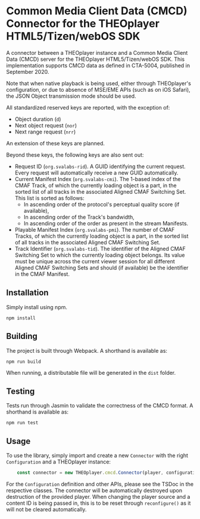# Common Media Client Data (CMCD) Connector for the THEOplayer HTML5/Tizen/webOS SDK

A connector between a THEOplayer instance and a Common Media Client Data (CMCD) server for the THEOplayer
HTML5/Tizen/webOS SDK. This implementation supports CMCD data as defined in CTA-5004, published in September 2020.

Note that when native playback is being used, either through THEOplayer's configuration, or due to absence of MSE/EME
APIs (such as on iOS Safari), the JSON Object transmission mode should be used.

All standardized reserved keys are reported, with the exception of:

- Object duration (`d`)
- Next object request (`nor`)
- Next range request (`nrr`)

An extension of these keys are planned.

Beyond these keys, the following keys are also sent out:

- Request ID (`org.svalabs-rid`). A GUID identifying the current request. Every request will automatically receive a new
  GUID automatically.
- Current Manifest Index (`org.svalabs-cmi`). The 1-based index of the CMAF Track, of which the currently loading object
  is a part, in the sorted list of all tracks in the associated Aligned CMAF Switching Set. This list is sorted as
  follows:
    - In ascending order of the protocol's perceptual quality score (if available),
    - In ascending order of the Track's bandwidth,
    - In ascending order of the order as present in the stream Manifests.
- Playable Manifest Index (`org.svalabs-pmi`). The number of CMAF Tracks, of which the currently loading object is a
  part, in the sorted list of all tracks in the associated Aligned CMAF Switching Set.
- Track Identifier (`org.svalabs-tid`). The identifier of the Aligned CMAF Switching Set to which the currently loading
  object belongs. Its value must be unique across the current viewer session for all different Aligned CMAF Switching
  Sets and should (if available) be the identifier in the CMAF Manifest.

## Installation

Simply install using npm.

```
npm install
```

## Building

The project is built through Webpack. A shorthand is available as:

```
npm run build
```

When running, a distributable file will be generated in the `dist` folder.

## Testing

Tests run through Jasmin to validate the correctness of the CMCD format. A shorthand is available as:

```
npm run test
```

## Usage

To use the library, simply import and create a new `Connector` with the right `Configuration` and a THEOplayer instance:

```javascript
    const connector = new THEOplayer.cmcd.Connector(player, configuration);
```

For the `Configuration` definition and other APIs, please see the TSDoc in the respective classes. The connector will be
automatically destroyed upon destruction of the provided player. When changing the player source and a content ID is
being passed in, this is to be reset through `reconfigure()` as it will not be cleared automatically.